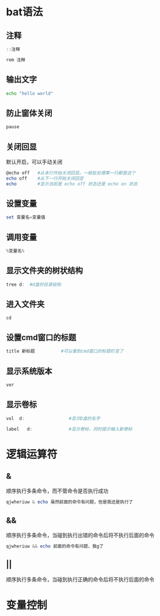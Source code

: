 

# bat语法



## 注释



```powershell
::注释

rem 注释
```



## 输出文字

```bash
echo "hello world"
```

## 防止窗体关闭

```powershell
pause
```



## 关闭回显



默认开启，可以手动关闭

```powershell
@echo off	#从本行开始关闭回显。一般批处理第一行都是这个
echo off    #从下一行开始关闭回显
echo        #显示当前是 echo off 状态还是 echo on 状态
```



## 设置变量

```powershell
set 变量名=变量值
```

## 调用变量

```powershell
%变量名%
```

## 显示文件夹的树状结构

```powershell
tree d:  #d盘的目录结构
```



## 进入文件夹

```shell
cd
```





## 设置cmd窗口的标题

```powershell
title 新标题          #可以看到cmd窗口的标题栏变了
```



## 显示系统版本

```powershell
ver
```





## 显示卷标

```powershell
vol  d:                 #显示D盘的名字
```



```powershell
label   d:              #显示卷标，同时提示输入新卷标
```

# 逻辑运算符

## &

顺序执行多条命令，而不管命令是否执行成功

```powershell
qjwheriuw & echo 虽然前面的命令有问题，但是我还是执行了
```



## &&

顺序执行多条命令，当碰到执行出错的命令后将不执行后面的命令

```powershell
qjwheriuw && echo 前面的命令有问题，我g了
```

## ||

顺序执行多条命令，当碰到执行正确的命令后将不执行后面的命令





# 变量控制

